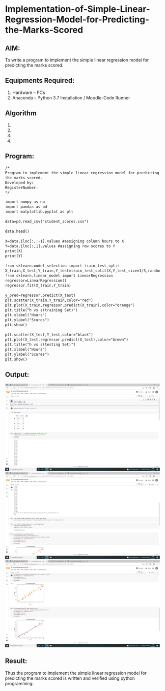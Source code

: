 # Implementation-of-Simple-Linear-Regression-Model-for-Predicting-the-Marks-Scored

## AIM:
To write a program to implement the simple linear regression model for predicting the marks scored.

## Equipments Required:
1. Hardware – PCs
2. Anaconda – Python 3.7 Installation / Moodle-Code Runner

## Algorithm
1. 
2. 
3. 
4. 

## Program:
```
/*
Program to implement the simple linear regression model for predicting the marks scored.
Developed by: 
RegisterNumber:  
*/
```
~~~
import numpy as np
import pandas as pd
import matplotlib.pyplot as plt

data=pd.read_csv("student_scores.csv")

data.head()

X=data.iloc[:,:-1].values #assigning column hours to X
Y=data.iloc[:,1].values #assigning row scores to Y
print(X)
print(Y)

from sklearn.model_selection import train_test_split
X_train,X_test,Y_train,Y_test=train_test_split(X,Y,test_size=1/3,random_state=0)
from sklearn.linear_model import LinearRegression
regressor=LinearRegression()
regressor.fit(X_train,Y_train)

y_pred=regressor.predict(X_test)
plt.scatter(X_train,Y_train,color="red")
plt.plot(X_train,regressor.predict(X_train),color="orange")
plt.title("h vs s(training Set)")
plt.xlabel("Hours")
plt.ylabel("Scores")
plt.show()

plt.scatter(X_test,Y_test,color="black")
plt.plot(X_test,regressor.predict(X_test),color="brown")
plt.title("h vs s(testing Set)")
plt.xlabel("Hours")
plt.ylabel("Scores")
plt.show()
~~~
## Output:
![simple linear regression model for predicting the marks scored](https://github.com/RanjithD18/Implementation-of-Simple-Linear-Regression-Model-for-Predicting-the-Marks-Scored/blob/main/Screenshot%20(1).png)
![simple linear regression model for predicting the marks scored](https://github.com/RanjithD18/Implementation-of-Simple-Linear-Regression-Model-for-Predicting-the-Marks-Scored/blob/main/Screenshot%20(2).png)
![simple linear regression model for predicting the marks scored](https://github.com/RanjithD18/Implementation-of-Simple-Linear-Regression-Model-for-Predicting-the-Marks-Scored/blob/main/Screenshot%20(3).png)

## Result:
Thus the program to implement the simple linear regression model for predicting the marks scored is written and verified using python programming.
